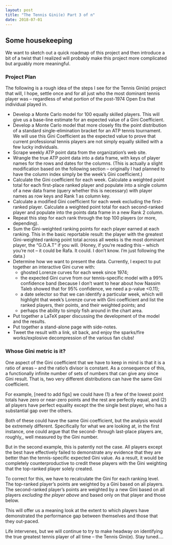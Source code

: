 ```yaml
---
layout: post
title: "The Tennis Gini(e) Part 3 of n"
date: 2018-07-01
---
```


<h2>Some housekeeping</h2>
<p>
We want to sketch out a quick roadmap of this project and then introduce a bit of a twist that I realized will probably make this project more complicated but arguably more meaningful.
</p>
<h3>
Project Plan
</h3>
<p>
The following is a rough idea of the steps I see for the Tennis Gini(e) project that will, I hope, settle once and for all just who the most dominant tennis player was – regardless of what portion of the post-1974 Open Era that individual played in.
</p>
<ul>
  <li>Develop a Monte Carlo model for 100 equally skilled players.  This will give us a base-line estimate for an expected value of a Gini Coefficient.</li>
  <li>Develop a Monte Carlo model that more closely fits the point distribution of a standard single-elimination bracket for an ATP tennis tournament. We will use this Gini Coefficient as the expected value to prove that current professional tennis players are not simply equally skilled with a few lucky individuals.</li>
  <li>Scrape weekly ATP point data from the organization’s web site.</li>
  <li>Wrangle the true ATP point data into a data frame, with keys of player names for the rows and dates for the columns.  (This is actually a slight modification based on the following section – originally I had planned to have the column index simply be the week’s Gini coefficient.)</li>
  <li>Calculate the Gini coefficient for each week.  Calculate a weighted point total for each first-place ranked player and populate into a single column of a new data frame (query whether this is necessary) with player names as row keys and Rank 1 as column key.</li>
  <li>Calculate a modified Gini coefficient for each week excluding the first-ranked player. Calculate a weighted point total for each second-ranked player and populate into the points data frame in a new Rank 2 column.</li>
  <li>Repeat this step for each rank through the top 100 players (or more, depending).</li>
  <li>Sum the Gini-weighted ranking points for each player earned at each ranking.  This in the basic reportable result: the player with the greatest Gini-weighted ranking point total across all weeks is the most dominant player, the “G.O.A.T” if you will.  (Honey, if you’re reading this – which you’re not – it could be Rafa.  It could. I don’t know. I’m just following the data.)</li>
  <li>Determine how we want to present the data.  Currently, I expect to put together an interactive Gini curve with:
    <ul>
      <li>ghosted Lorenze curves for each week since 1974;</li>
      <li>the expected Gini curve from our tennis-specific model with a 99% confidence band (because I don’t want to hear about how Nassim Taleb showed that for 95% confidence, we need a p-value <0.11);</li>
      <li>a date selector so that we can identify a particular week, which will highlight that week’s Lorenze curve with Gini coefficient and list the ranked players, their points, and their weighted points; and</li>
      <li>perhaps the ability to simply fish around in the chart area.</li>
    </ul>
  <li>Put together a LaTeX paper discussing the development of the model and the results.</li>
  <li>Put together a stand-alone page with side-notes.</li>
  <li>Tweet the result with a link, sit back, and enjoy the sparks/fire works/explosive decompression of the various fan clubs!</li>
</ul>

<h3>
Whose Gini metric is it?
</h3>
<p>
One aspect of the Gini coefficient that we have to keep in mind is that it is a ratio of areas – and the ratio’s divisor is constant.  As a consequence of this, a functionally infinite number of sets of numbers that can give any since Gini result.  That is, two very different distributions can have the same Gini coefficient.  
</p>
<p>
For example, 
[need to add figs]
we could have (1) a few of the lowest point totals have zero or near-zero points and the rest are perfectly equal, and (2) all players have perfect equality except the the single best player, who has a substantial gap over the others.  
</p>
<p>
Both of these could have the same Gini coefficient, but the analysis would be extremely different.  Specifically for what we are looking at, in the first instance, one could argue that the second- through last-place players are, roughly,, well measured by the Gini number.  
</p>
<p>
But in the second example, this is patently not the case.  All players except the best have effectively failed to demonstrate any evidence that they are better than the tennis-specific expected Gini value. As a result, it would be completely counterproductive to credit these players with the Gini weighting that the top-ranked player solely created.
</p>
<p>
To correct for this, we have to recalculate the Gini for each ranking level.  The top-ranked player’s points are weighted by a Gini based on all players.  The second-ranked player’s points are weighted by a new Gini based on all players <em>excluding the player above</em> and based only on that player and those below.
</p>
<p>
This will offer us a meaning look at the extent to which players have demonstrated the performance gap between themselves and those that they out-paced.
</p>
<p>
Life intervenes, but we will continue to try to make headway on identifying the true greatest tennis player of all time – the Tennis Gini(e).  Stay tuned….
</p>
